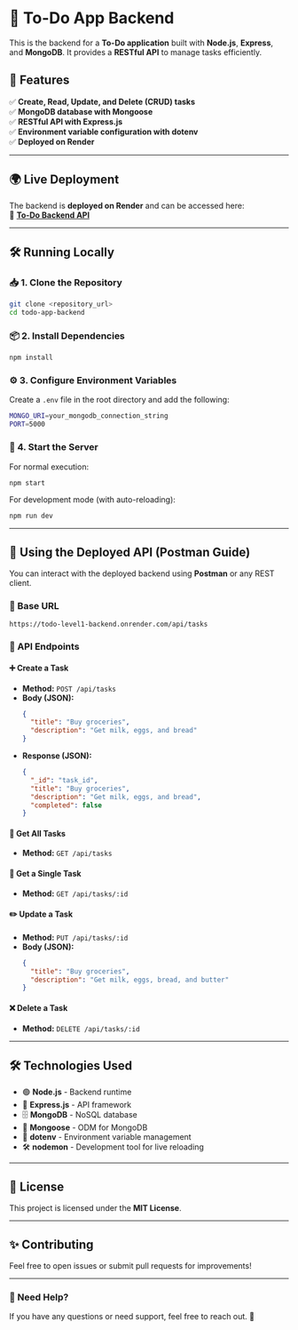 # 📝 To-Do App Backend

This is the backend for a **To-Do application** built with **Node.js**, **Express**, and **MongoDB**. It provides a **RESTful API** to manage tasks efficiently.

## 🚀 Features

✅ **Create, Read, Update, and Delete (CRUD) tasks**  
✅ **MongoDB database with Mongoose**  
✅ **RESTful API with Express.js**  
✅ **Environment variable configuration with dotenv**  
✅ **Deployed on Render**

---

## 🌍 Live Deployment

The backend is **deployed on Render** and can be accessed here:  
🔗 **[To-Do Backend API](https://todo-level1-backend.onrender.com)**

---

## 🛠️ Running Locally

### 📥 1. Clone the Repository

```sh
git clone <repository_url>
cd todo-app-backend
```

### 📦 2. Install Dependencies

```sh
npm install
```

### ⚙️ 3. Configure Environment Variables

Create a `.env` file in the root directory and add the following:

```sh
MONGO_URI=your_mongodb_connection_string
PORT=5000
```

### 🚀 4. Start the Server

For normal execution:

```sh
npm start
```

For development mode (with auto-reloading):

```sh
npm run dev
```

---

## 📌 Using the Deployed API (Postman Guide)

You can interact with the deployed backend using **Postman** or any REST client.

### 🌟 Base URL

```
https://todo-level1-backend.onrender.com/api/tasks
```

### 📝 API Endpoints

#### ➕ Create a Task

- **Method:** `POST /api/tasks`
- **Body (JSON):**
  ```json
  {
    "title": "Buy groceries",
    "description": "Get milk, eggs, and bread"
  }
  ```
- **Response (JSON):**
  ```json
  {
    "_id": "task_id",
    "title": "Buy groceries",
    "description": "Get milk, eggs, and bread",
    "completed": false
  }
  ```

#### 📜 Get All Tasks

- **Method:** `GET /api/tasks`

#### 📌 Get a Single Task

- **Method:** `GET /api/tasks/:id`

#### ✏️ Update a Task

- **Method:** `PUT /api/tasks/:id`
- **Body (JSON):**
  ```json
  {
    "title": "Buy groceries",
    "description": "Get milk, eggs, bread, and butter"
  }
  ```

#### ❌ Delete a Task

- **Method:** `DELETE /api/tasks/:id`

---

## 🛠️ Technologies Used

- 🟢 **Node.js** - Backend runtime
- 🚀 **Express.js** - API framework
- 🗄️ **MongoDB** - NoSQL database
- 📜 **Mongoose** - ODM for MongoDB
- 🔐 **dotenv** - Environment variable management
- 🛠️ **nodemon** - Development tool for live reloading

---

## 📜 License

This project is licensed under the **MIT License**.

---

## ✨ Contributing

Feel free to open issues or submit pull requests for improvements!

---

### 📢 Need Help?

If you have any questions or need support, feel free to reach out. 🚀
